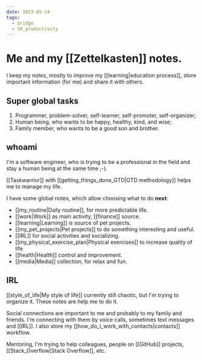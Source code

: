```yaml
---
date: 2023-05-14
tags:
  - bridge
  - SR_productivity
---
```


# Me and my [[Zettelkasten]] notes.

I keep my notes, mostly to improve my [[learning|education process]], store
important information (for me) and share it with others.

## Super global tasks

1. Programmer, problem-solver, self-learner, self-promoter, self-organizer;
2. Human being, who wants to be happy, healthy, kind, and wise;
3. Family member, who wants to be a good son and brother.

## whoami

I'm a software engineer, who is trying to be a professional in the field and
stay a human being at the same time ;-).

[[Taskwarrior]] with [[getting_things_done_GTD|GTD methodology]] helps me to
manage my life.

I have some global notes, which allow choosing what to do **next**:

- [[my_routine|Daily routine]], for more predictable life.
- [[work|Work]] as main activity, [[finance]] source.
- [[learning|Learning]] is source of pet projects.
- [[my_pet_projects|Pet projects]] to do something interesting and useful.
- [[IRL]] for social activities and socializing.
- [[my_physical_exercise_plan|Physical exercises]] to increase quality of life
- [[health|Health]] control and improvement.
- [[media|Media]] collection, for relax and fun.

## IRL

[[style_of_life|My style of life]] currently still chaotic, but I'm trying to
organize it. These notes are help me to do it.

Social connections are important to me and probably to my family and friends.
I'm connecting with them by voice calls, sometimes text messages and
[[IRL]]. I also store my [[how_do_I_work_with_contacts|contacts]] workflow.

Mentoring, I'm trying to help colleagues, people on [[GitHub]] projects,
[[Stack_Overflow|Stack Overflow]], etc.

